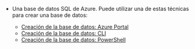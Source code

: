 
<!-- sql-database-connect-query-prerequisites-create-db-includes.md -->

- Una base de datos SQL de Azure. Puede utilizar una de estas técnicas para crear una base de datos:

   - [Creación de la base de datos: Azure Portal](../articles/sql-database/sql-database-get-started-portal.md)
   - [Creación de la base de datos: CLI](../articles/sql-database/sql-database-get-started-cli.md)
   - [Creación de la base de datos: PowerShell](../articles/sql-database/sql-database-get-started-powershell.md)
